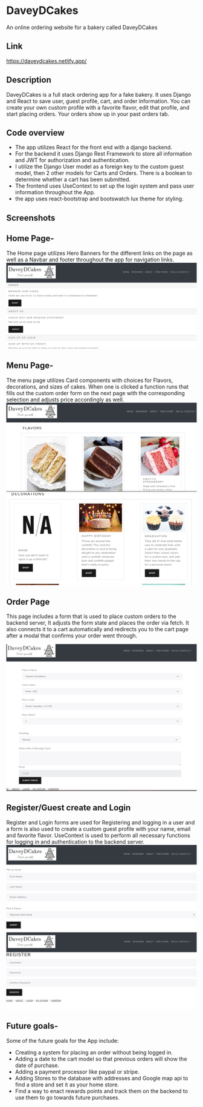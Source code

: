 # DaveyDCakes
An online ordering website for a bakery called DaveyDCakes

## Link
https://daveydcakes.netlify.app/

## Description
DaveyDCakes is a full stack ordering app for a fake bakery. It uses Django and React to save user, guest profile, cart, and order information. You can create your own custom profile with a favorite flavor, edit that profile, and start placing orders. Your orders show up in your past orders tab.

## Code overview
- The app utilizes React for the front end with a django backend.
- For the backend it uses Django Rest Framework to store all information and JWT for authorization and authentication.
- I utilize the Django User model as a foreign key to the custom guest model, then 2 other models for Carts and Orders. There is a boolean to determine whether a cart has been submitted.
- The frontend uses UseContext to set up the login system and pass user information throughout the App.
- the app uses react-bootstrap and bootswatch lux theme for styling.

## Screenshots

## Home Page-
The Home page utilizes Hero Banners for the different links on the page as well as a Navbar and footer throughout the app for navigation links. 
![Home Page](/public/images/daveycakeshome.png)


## Menu Page-
The menu page utilizes Card components with choices for Flavors, decorations, and sizes of cakes. When one is clicked a function runs that fills out the custom order form on the next page with the corresponding selection and adjusts price accordingly as well.
![Menu Page](/public/images/daveycakesmenu.png)
![Menu Page](/public/images/daveycakesmenu2.png)

## Order Page
This page includes a form that is used to place custom orders to the backend server, It adjusts the form state and places the order via fetch. It also connects it to a cart automatically and redirects you to the cart page after a modal that confirms your order went through.

![Order Form](/public/images/daveycakesorder.png)
![Order Form](/public/images/daveycakesorder2.png)

## Register/Guest create and Login
Register and Login forms are used for Registering and logging in a user and a form is also used to create a custom guest profile with your name, email and favorite flavor. UseContext is used to perform all necessary functions for logging in and authentication to the backend server.
![Register](/public/images/profileeditandcreate.png)
![Register](/public/images/registeruser.png)


## Future goals- 
Some of the future goals for the App include:
- Creating a system for placing an order without being logged in. 
- Adding a date to the cart model so that previous orders will show the date of purchase.
- Adding a payment processor like paypal or stripe.
- Adding Stores to the database with addresses and Google map api to find a store and set it as your home store.
- Find a way to enact rewards points and track them on the backend to use them to go towards future purchases.